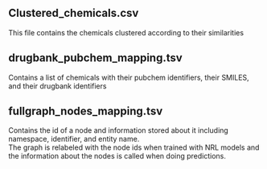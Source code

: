 ## Clustered_chemicals.csv
This file contains the chemicals clustered according to their similarities <br/>

## drugbank_pubchem_mapping.tsv
Contains a list of chemicals with their pubchem identifiers, their SMILES, and their drugbank identifiers

## fullgraph_nodes_mapping.tsv
Contains the id of a node and information stored about it including namespace, identifier, and entity name. <br/>
The graph is relabeled with the node ids when trained with NRL models and the information about the nodes is called when doing predictions. <br/>
 
